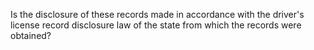 Is the disclosure of these records made in accordance with the driver's license record disclosure law of the state from which the records were obtained?